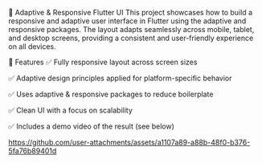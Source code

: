 📱 Adaptive & Responsive Flutter UI
This project showcases how to build a responsive and adaptive user interface in Flutter using the adaptive and responsive packages. The layout adapts seamlessly across mobile, tablet, and desktop screens, providing a consistent and user-friendly experience on all devices.

🎯 Features
✅ Fully responsive layout across screen sizes

✅ Adaptive design principles applied for platform-specific behavior

✅ Uses adaptive & responsive packages to reduce boilerplate

✅ Clean UI with a focus on scalability

✅ Includes a demo video of the result (see below)


https://github.com/user-attachments/assets/a1107a89-a88b-48f0-b376-5fa76b89401d






